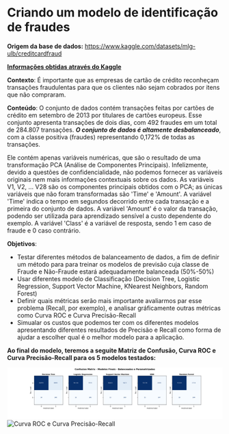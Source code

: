 # Criando um modelo de identificação de fraudes

**Origem da base de dados:** https://www.kaggle.com/datasets/mlg-ulb/creditcardfraud

**<u>Informações obtidas através do Kaggle</u>**

**Contexto**: 
É importante que as empresas de cartão de crédito reconheçam transações fraudulentas para que os clientes não sejam cobrados por itens que não compraram.

**Conteúdo**: 
O conjunto de dados contém transações feitas por cartões de crédito em setembro de 2013 por titulares de cartões europeus. Esse conjunto apresenta transações de dois dias, com 492 fraudes em um total de 284.807 transações. ***O conjunto de dados é altamente desbalanceado***, com a classe positiva (fraudes) representando 0,172% de todas as transações.

Ele contém apenas variáveis numéricas, que são o resultado de uma transformação PCA (Análise de Componentes Principais). Infelizmente, devido a questões de confidencialidade, não podemos fornecer as variáveis originais nem mais informações contextuais sobre os dados. As variáveis V1, V2, … V28 são os componentes principais obtidos com o PCA; as únicas variáveis que não foram transformadas são 'Time' e 'Amount'. A variável 'Time' indica o tempo em segundos decorrido entre cada transação e a primeira do conjunto de dados. A variável 'Amount' é o valor da transação, podendo ser utilizada para aprendizado sensível a custo dependente do exemplo. A variável 'Class' é a variável de resposta, sendo 1 em caso de fraude e 0 caso contrário.

**Objetivos**: 
- Testar diferentes métodos de balanceamento de dados, a fim de definir um método para para treinar os modelos de previsão cuja classe de Fraude e Não-Fraude estará adequadamente balanceada (50%-50%)
- Usar diferentes modelo de Classificação (Decision Tree, Logistic Regression, Support Vector Machine, KNearest Neighbors, Random Forest)
- Definir quais métricas serão mais importante avaliarmos par esse problema (Recall, por exemplo), e analisar gráficamente outras métricas como Curva ROC e Curva Precisão-Recall
- Simualar os custos que podemos ter com os diferentes modelos apresentando diferentes resultados de Precisão e Recall como forma de ajudar a escolher qual é o melhor modelo para a aplicação.

**Ao final do modelo, teremos a seguite Matriz de Confusão, Curva ROC e Curva Precisão-Recall para os 5 modelos testados:**

![Confusion Matrix](Analises_Graficas/Confusion%20Matrix%20-%20Modelos%20Finais.png)
![Curva ROC e Curva Precisão-Recall](Analises_Graficas/Curva%20ROC%20e%20Precisão-Recall%20-%20Modelos%20Finais.png)
